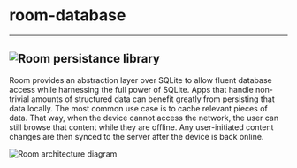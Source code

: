 # room-database
---
![Room persistance library](https://i1.wp.com/blog.mallow-tech.com/wp-content/uploads/2018/04/imagem_blog-e1512640321599.png?fit=630%2C335)
---
Room provides an abstraction layer over SQLite to allow fluent database access while harnessing the full power of SQLite.
Apps that handle non-trivial amounts of structured data can benefit greatly from persisting that data locally. The most common use case is to cache relevant pieces of data. That way, when the device cannot access the network, the user can still browse that content while they are offline. Any user-initiated content changes are then synced to the server after the device is back online.

![Room architecture diagram](https://developer.android.com/images/training/data-storage/room_architecture.png?authuser=1)
